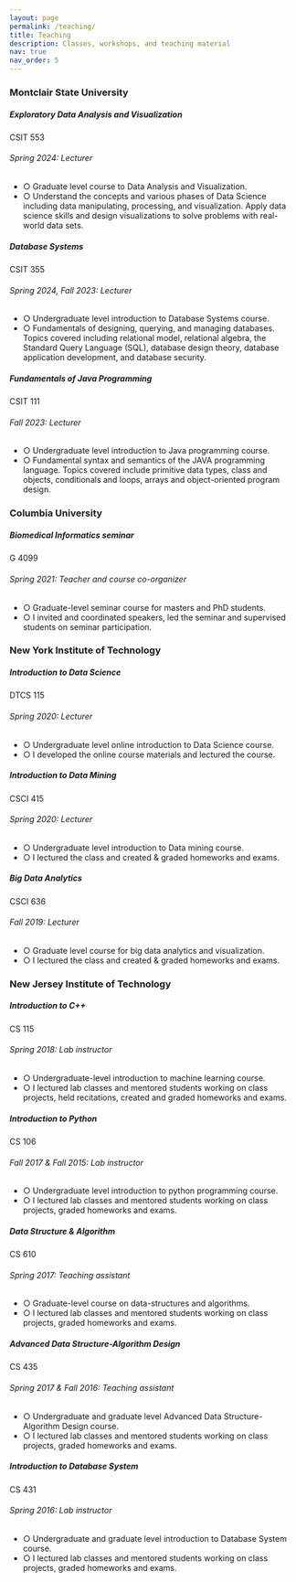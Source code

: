 ```yaml
---
layout: page
permalink: /teaching/
title: Teaching
description: Classes, workshops, and teaching material
nav: true
nav_order: 5
---
```

<div class="cv">

<h3 class="mt-4">Montclair State University</h3>

<div class="card mt-3 p-3">

<div class="row">
  <div class="col-sm-10">
    <h5 class="font-weight-bold">Exploratory Data Analysis and Visualization</h5>
  </div>
  <div class="col-sm-2 text-left text-sm-right">
    <span class="badge font-weight-bold light-green darken-1 text-uppercase align-middle" href="#" target="_blank">
        CSIT 553 
    </span>
  </div>
</div>
<h6 class="font-italic mt-2 mt-sm-0">Spring 2024: Lecturer </h6>
<ul class="card-text font-weight-light list-group list-group-flush">
  <li class="list-group-item">○ Graduate level course to Data Analysis and Visualization. </li>
  <li class="list-group-item">○ Understand the concepts and various phases of Data Science including data manipulating, processing, and visualization. Apply data science skills and design visualizations to solve problems with real-world data sets.</li>
</ul>

</div>

<div class="card mt-3 p-3">

<div class="row">
  <div class="col-sm-10">
    <h5 class="font-weight-bold">Database Systems</h5>
  </div>
  <div class="col-sm-2 text-left text-sm-right">
    <span class="badge font-weight-bold light-green darken-1 text-uppercase align-middle" href="#" target="_blank">
        CSIT 355 
    </span>
  </div>
</div>
<h6 class="font-italic mt-2 mt-sm-0">Spring 2024, Fall 2023: Lecturer </h6>
<ul class="card-text font-weight-light list-group list-group-flush">
  <li class="list-group-item">○ Undergraduate level introduction to Database Systems course. </li>
  <li class="list-group-item">○ Fundamentals of designing, querying, and managing databases. Topics covered including relational model, relational algebra, the Standard Query Language (SQL), database design theory, database application development, and database security.</li>
</ul>

</div>

<div class="card mt-3 p-3">

<div class="row">
  <div class="col-sm-10">
    <h5 class="font-weight-bold">Fundamentals of Java Programming</h5>
  </div>
  <div class="col-sm-2 text-left text-sm-right">
    <span class="badge font-weight-bold light-green darken-1 text-uppercase align-middle" href="#" target="_blank">
        CSIT 111
    </span>
  </div>
</div>
<h6 class="font-italic mt-2 mt-sm-0">Fall 2023: Lecturer </h6>
<ul class="card-text font-weight-light list-group list-group-flush">
  <li class="list-group-item">○ Undergraduate level introduction to Java programming course. </li>
  <li class="list-group-item">○ Fundamental syntax and semantics of the JAVA programming language. Topics covered include primitive data types, class and objects, conditionals and loops, arrays and object-oriented program design.</li>
</ul>

</div>



<h3 class="mt-4">Columbia University</h3>

<div class="card mt-3 p-3">

<div class="row">
  <div class="col-sm-10">
    <h5 class="font-weight-bold">Biomedical Informatics seminar</h5>
  </div>
  <div class="col-sm-2 text-left text-sm-right">
    <span class="badge font-weight-bold light-green darken-1 text-uppercase align-middle" href="#" target="_blank">
        G 4099 
    </span>
  </div>
</div>
<h6 class="font-italic mt-2 mt-sm-0">Spring 2021: Teacher and course co-organizer</h6>
<ul class="card-text font-weight-light list-group list-group-flush">
  <li class="list-group-item">○ Graduate-level seminar course for masters and PhD students.</li>
  <li class="list-group-item">○ I invited and coordinated speakers, led the seminar and supervised students on seminar participation.</li>
</ul>

</div>

<h3 class="mt-4">New York Institute of Technology</h3>

<div class="card mt-3">
  <div class="p-3">
    <div class="row">
      <div class="col-sm-10">
        <h5 class="font-weight-bold">Introduction to Data Science</h5>
      </div>
      <div class="col-sm-2 text-left text-sm-right">
        <span class="badge font-weight-bold light-green darken-1 text-uppercase align-middle">
            DTCS 115
        </span>
      </div>
    </div>
    <h6 class="font-italic mt-2 mt-sm-0">Spring 2020: Lecturer</h6>
    <ul class="card-text font-weight-light list-group list-group-flush">
      <li class="list-group-item">○ Undergraduate level online introduction to Data Science course.</li>
      <li class="list-group-item">○ I developed the online course materials and lectured the course.</li>
    </ul>
  </div>
</div>

<div class="card mt-3">
  <div class="p-3">
    <div class="row">
      <div class="col-sm-10">
        <h5 class="font-weight-bold">Introduction to Data Mining</h5>
      </div>
      <div class="col-sm-2 text-left text-sm-right">
        <span class="badge font-weight-bold light-green darken-1 text-uppercase align-middle">
            CSCI 415
        </span>
      </div>
    </div>
    <h6 class="font-italic mt-2 mt-sm-0">Spring 2020: Lecturer</h6>
    <ul class="card-text font-weight-light list-group list-group-flush">
      <li class="list-group-item">○ Undergraduate level introduction to Data mining course.</li>
      <li class="list-group-item">○ I lectured the class and created & graded homeworks and exams.</li>
    </ul>
  </div>
</div>

<div class="card mt-3">
  <div class="p-3">
    <div class="row">
      <div class="col-sm-10">
        <h5 class="font-weight-bold">Big Data Analytics</h5>
      </div>
      <div class="col-sm-2 text-left text-sm-right">
        <span class="badge font-weight-bold light-green darken-1 text-uppercase align-middle">
            CSCI 636
        </span>
      </div>
    </div>
    <h6 class="font-italic mt-2 mt-sm-0">Fall 2019: Lecturer</h6>
    <ul class="card-text font-weight-light list-group list-group-flush">
      <li class="list-group-item">○ Graduate level course for big data analytics and visualization.</li>
      <li class="list-group-item">○ I lectured the class and created & graded homeworks and exams.</li>
    </ul>
  </div>
</div>

<h3 class="mt-4">New Jersey Institute of Technology</h3>

<div class="card mt-3">
  <div class="p-3">
    <div class="row">
      <div class="col-sm-10">
        <h5 class="font-weight-bold">Introduction to C++</h5>
      </div>
      <div class="col-sm-2 text-left text-sm-right">
        <span class="badge font-weight-bold light-green darken-1 text-uppercase align-middle" href="#" target="_blank">
            CS 115
        </span>
      </div>
    </div>
    <h6 class="font-italic mt-2 mt-sm-0">Spring 2018: Lab instructor</h6>
    <ul class="card-text font-weight-light list-group list-group-flush">
      <li class="list-group-item">○ Undergraduate-level introduction to machine learning course.</li>
      <li class="list-group-item">○ I lectured lab classes and mentored students working on class projects, held recitations, created and graded homeworks and exams.</li>
    </ul>
  </div>
</div>


<div class="card mt-3">
  <div class="p-3">
    <div class="row">
      <div class="col-sm-10">
        <h5 class="font-weight-bold">Introduction to Python</h5>
      </div>
      <div class="col-sm-2 text-left text-sm-right">
        <span class="badge font-weight-bold light-green darken-1 text-uppercase align-middle">
            CS 106
        </span>
      </div>
    </div>
    <h6 class="font-italic mt-2 mt-sm-0">Fall 2017 & Fall 2015: Lab instructor</h6>
    <ul class="card-text font-weight-light list-group list-group-flush">
      <li class="list-group-item">○ Undergraduate level introduction to python programming course.</li>
      <li class="list-group-item">○ I lectured lab classes and mentored students working on class projects, graded homeworks and exams.</li>
    </ul>
  </div>
</div>


<div class="card mt-3">
  <div class="p-3">
    <div class="row">
      <div class="col-sm-10">
        <h5 class="font-weight-bold">Data Structure & Algorithm</h5>
      </div>
      <div class="col-sm-2 text-left text-sm-right">
        <span class="badge font-weight-bold light-green darken-1 text-uppercase align-middle">
            CS 610
        </span>
      </div>
    </div>
    <h6 class="font-italic mt-2 mt-sm-0">Spring 2017: Teaching assistant</h6>
    <ul class="card-text font-weight-light list-group list-group-flush">
      <li class="list-group-item">○ Graduate-level course on data-structures and algorithms.</li>
      <li class="list-group-item">○ I lectured lab classes and mentored students working on class projects, graded homeworks and exams.</li>
    </ul>
  </div>
</div>


<div class="card mt-3">
  <div class="p-3">
    <div class="row">
      <div class="col-sm-10">
        <h5 class="font-weight-bold">Advanced Data Structure-Algorithm Design</h5>
      </div>
      <div class="col-sm-2 text-left text-sm-right">
        <span class="badge font-weight-bold light-green darken-1 text-uppercase align-middle">
            CS 435
        </span>
      </div>
    </div>
    <h6 class="font-italic mt-2 mt-sm-0">Spring 2017 & Fall 2016: Teaching assistant</h6>
    <ul class="card-text font-weight-light list-group list-group-flush">
      <li class="list-group-item">○ Undergraduate and graduate level Advanced Data Structure-Algorithm Design course.</li>
      <li class="list-group-item">○ I lectured lab classes and mentored students working on class projects, graded homeworks and exams.</li>
    </ul>
  </div>
</div>


<div class="card mt-3">
  <div class="p-3">
    <div class="row">
      <div class="col-sm-10">
        <h5 class="font-weight-bold">Introduction to Database System</h5>
      </div>
      <div class="col-sm-2 text-left text-sm-right">
        <span class="badge font-weight-bold light-green darken-1 text-uppercase align-middle">
            CS 431
        </span>
      </div>
    </div>
    <h6 class="font-italic mt-2 mt-sm-0">Spring 2016: Lab instructor</h6>
    <ul class="card-text font-weight-light list-group list-group-flush">
      <li class="list-group-item">○ Undergraduate and graduate level introduction to Database System course.</li>
      <li class="list-group-item">○ I lectured lab classes and mentored students working on class projects, graded homeworks and exams.</li>
    </ul>
  </div>
</div>

</div>
